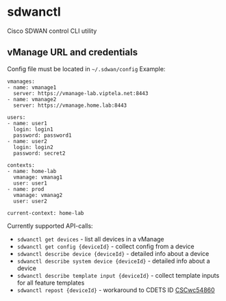 # sdwanctl
Cisco SDWAN control CLI utility


## vManage URL and credentials

Config file must be located in `~/.sdwan/config`
Example:
```
vmanages:
- name: vmanage1
  server: https://vmanage-lab.viptela.net:8443
- name: vmanage2
  server: https://vmanage.home.lab:8443

users:
- name: user1
  login: login1
  password: password1
- name: user2
  login: login2
  password: secret2

contexts:
- name: home-lab
  vmanage: vmanag1
  user: user1
- name: prod
  vmanage: vmanag2
  user: user2

current-context: home-lab
```

Currently supported API-calls:
- `sdwanctl get devices` - list all devices in a vManage
- `sdwanctl get config {deviceId}` - collect config from a device
- `sdwanctl describe device {deviceId}` - detailed info about a device
- `sdwanctl describe system device {deviceId}` - detailed info about a device
- `sdwanctl describe template input {deviceId}` - collect template inputs for all feature templates
- `sdwanctl repost {deviceId}` - workaround to CDETS ID [CSCwc54860](https://bst.cloudapps.cisco.com/bugsearch/bug/CSCwc54860) 

